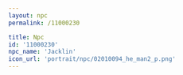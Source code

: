 ```yaml
---
layout: npc
permalink: /11000230

title: Npc
id: '11000230'
npc_name: 'Jacklin'
icon_url: 'portrait/npc/02010094_he_man2_p.png'
---
```

